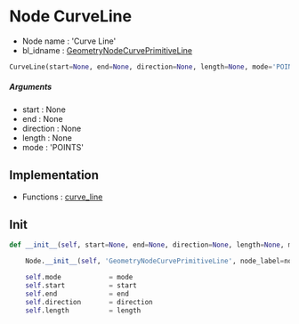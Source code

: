 # Node CurveLine

- Node name : 'Curve Line'
- bl_idname : [GeometryNodeCurvePrimitiveLine](https://docs.blender.org/api/current/bpy.types.GeometryNodeCurvePrimitiveLine.html)


``` python
CurveLine(start=None, end=None, direction=None, length=None, mode='POINTS', node_label=None, node_color=None)
```
##### Arguments

- start : None
- end : None
- direction : None
- length : None
- mode : 'POINTS'

## Implementation

- Functions : [curve_line](/docs/GeoNodes/GeoNodesTree.md#curve_line)

## Init

``` python
def __init__(self, start=None, end=None, direction=None, length=None, mode='POINTS', node_label=None, node_color=None):

    Node.__init__(self, 'GeometryNodeCurvePrimitiveLine', node_label=node_label, node_color=node_color)

    self.mode            = mode
    self.start           = start
    self.end             = end
    self.direction       = direction
    self.length          = length
```
